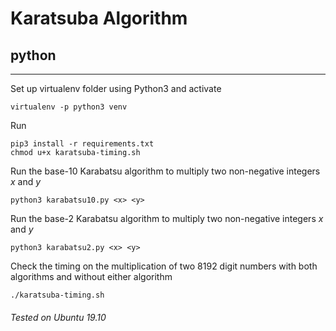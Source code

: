 # Karatsuba Algorithm 
## python

----

Set up virtualenv folder using Python3 and activate 
```
virtualenv -p python3 venv
```

Run 
```
pip3 install -r requirements.txt
chmod u+x karatsuba-timing.sh
```

Run the base-10 Karabatsu algorithm to multiply two non-negative integers _x_ and _y_
``` 
python3 karabatsu10.py <x> <y>
```

Run the base-2 Karabatsu algorithm to multiply two non-negative integers _x_ and _y_
``` 
python3 karabatsu2.py <x> <y>
```

Check the timing on the multiplication of two 8192 digit numbers with both algorithms and without either algorithm 
```
./karatsuba-timing.sh
```

###### Tested on Ubuntu 19.10